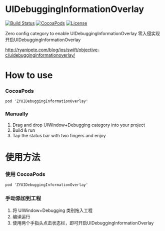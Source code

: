 # UIDebuggingInformationOverlay
[![Build Status](https://travis-ci.org/tzuyangliu/UIDebuggingInformationOverlay.svg?branch=master)](https://travis-ci.org/tzuyangliu/UIDebuggingInformationOverlay)
[![CocoaPods](https://cocoapod-badges.herokuapp.com/v/ZYUIDebuggingInformationOverlay/badge.png)](https://cocoapod-badges.herokuapp.com/p/$PODNAME/badge.png)
[![License](https://cocoapod-badges.herokuapp.com/l/ZYUIDebuggingInformationOverlay/badge.svg)](https://cocoapod-badges.herokuapp.com/l/ZYUIDebuggingInformationOverlay/badge.svg)

Zero config category to enable UIDebuggingInformationOverlay
零入侵实现开启UIDebuggingInformationOverlay

http://ryanipete.com/blog/ios/swift/objective-c/uidebugginginformationoverlay/

# How to use
### CocoaPods
`pod 'ZYUIDebuggingInformationOverlay'`
### Manually
1. Drag and drop UIWindow+Debugging category into your project
2. Build & run
3. Tap the status bar with two fingers and enjoy

# 使用方法
### 使用 CocoaPods
`pod 'ZYUIDebuggingInformationOverlay'`
### 手动添加到工程
1. 将 UIWindow+Debugging 类别拖入工程
2. 编译运行
3. 使用两个手指头点击状态栏，即可开启UIDebuggingInformationOverlay
